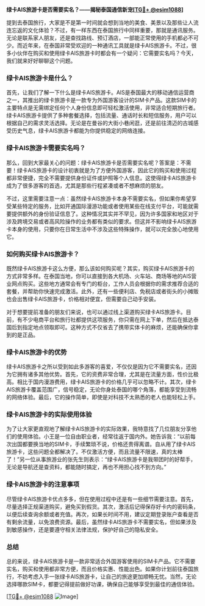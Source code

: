 **绿卡AIS旅游卡是否需要实名？——揭秘泰国通信新宠[[TG💪+ @esim1088](https://t.me/s/esim1088)]**

提到去泰国旅行，大家是不是第一时间就会想到当地的美食、美景以及那些让人流连忘返的文化体验？不过，有一样东西在泰国旅行中同样重要，那就是通讯服务。无论是联系家人朋友，还是查找路线、预订酒店，一部能正常使用的手机都必不可少。而近年来，在泰国非常受欢迎的一种通讯工具就是绿卡AIS旅游卡。不过，很多小伙伴在购买和使用绿卡AIS旅游卡时都会有一个疑问：它需要实名吗？今天，我们就来好好聊聊这个问题。

### 绿卡AIS旅游卡是什么？

首先，让我们了解一下什么是绿卡AIS旅游卡。AIS是泰国最大的移动通信运营商之一，其推出的绿卡旅游卡是一款专为外国游客设计的SIM卡产品。这款SIM卡的主要特点是无需绑定任何个人身份信息即可轻松激活使用，非常适合短期旅行者。绿卡AIS旅游卡提供了多种套餐选择，包括流量、通话时长和短信服务，用户可以根据自己的需求灵活选择。无论是在曼谷的大街小巷闲逛，还是前往清迈的古城感受历史气息，绿卡AIS旅游卡都能为你提供稳定的网络连接。

### 绿卡AIS旅游卡需要实名吗？

那么，回到大家最关心的问题：绿卡AIS旅游卡是否需要实名呢？答案是：不需要！绿卡AIS旅游卡的设计初衷就是为了方便外国游客，因此它的购买和使用过程都非常便捷，完全不需要提供身份证件或护照等个人信息。这使得绿卡AIS旅游卡成为了很多游客的首选，尤其是那些行程紧凑或者不想麻烦的朋友。

不过，这里需要注意一点：虽然绿卡AIS旅游卡本身不需要实名，但如果你希望享受某些特定的服务，比如开通国际漫游功能或者使用某些在线支付平台，可能就需要提供额外的身份验证信息了。这种情况其实并不罕见，因为许多国家和地区对于涉及跨境交易或者高风险操作的业务都有类似的要求。但这并不影响绿卡AIS旅游卡本身的使用，只要你在日常生活中不涉及这些特殊操作，就可以完全放心地使用它。

### 如何购买绿卡AIS旅游卡？

既然绿卡AIS旅游卡这么方便，那么该如何购买呢？其实，购买绿卡AIS旅游卡的方式非常多样。在泰国当地，你可以直接到各大机场、火车站、商场等地的AIS营业网点购买。这些地方通常会有专门的柜台，工作人员会根据你的需求推荐合适的套餐，并帮助你快速完成激活。此外，还有一些便利店、免税店或者街头的小摊贩也会出售绿卡AIS旅游卡，价格相对便宜，但需要自己动手安装。

对于想要提前准备的朋友们来说，也可以通过线上渠道购买绿卡AIS旅游卡。目前，有不少电商平台和旅行社都提供这项服务，你只需在网上下单，然后在抵达泰国后到指定地点领取即可。这种方式不仅省去了携带实体卡的麻烦，还能确保你拿到的是正品。

### 绿卡AIS旅游卡的优势

绿卡AIS旅游卡之所以受到如此多游客的喜爱，不仅仅是因为它不需要实名，还因为它拥有诸多其他优势。首先，它的资费非常合理，尤其是在流量方面，性价比极高。相比于国内漫游费用，绿卡AIS旅游卡的价格几乎可以忽略不计。其次，绿卡AIS旅游卡覆盖范围广，信号稳定，无论你身处泰国的哪个角落，都能享受到流畅的网络体验。最后，它的操作简单，即使是对科技不太熟悉的老人也能轻松上手。

### 绿卡AIS旅游卡的实际使用体验

为了让大家更直观地了解绿卡AIS旅游卡的实际效果，我特意找了几位朋友分享他们的使用体验。小王是一位自由职业者，经常往返于国内外。她告诉我：“以前每次出国都要换当地的SIM卡，手续繁琐不说，价格还贵得离谱。自从用了绿卡AIS旅游卡，这些问题全都解决了。不仅激活方便，而且流量不限速，真的太棒了！”另一位从事旅游业的张先生则表示：“绿卡AIS旅游卡是我带团时的好帮手，无论是导航还是查资料，都能随时搞定，再也不用担心找不到方向。”

### 绿卡AIS旅游卡的注意事项

尽管绿卡AIS旅游卡优点多多，但在使用过程中还是有一些细节需要注意。首先，尽量选择正规渠道购买，避免买到假货。其次，激活后记得保存好卡内的密码条，以便后续查询余额或者充值。再次，如果长时间不用，建议定期登录账户查看是否有剩余流量，以免浪费资源。最后，虽然绿卡AIS旅游卡不需要实名，但如果涉及到敏感操作，还是要遵守相关法律法规，保护好自己的隐私安全。

### 总结

总的来说，绿卡AIS旅游卡是一款非常适合外国游客使用的SIM卡产品。它不需要实名，购买和使用都非常方便，而且价格实惠、性能出色。如果你计划前往泰国旅行，不妨考虑入手一张绿卡AIS旅游卡，让自己的旅途更加顺畅无忧。当然，无论选择哪款SIM卡，都要记得提前做好功课，确保自己能够享受到最佳的通信体验。

[[TG💪+ @esim1088](https://t.me/s/esim1088) ![Image](https://i.postimg.cc/4NQfJmqS/Snipaste-2025-05-13-00-14-12.png)]